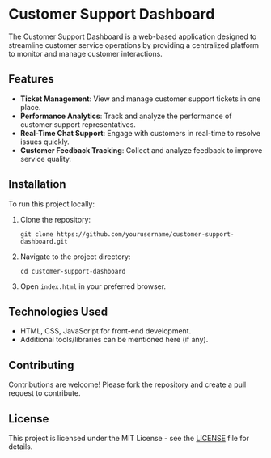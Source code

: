 # Customer Support Dashboard

The Customer Support Dashboard is a web-based application designed to streamline customer service operations by providing a centralized platform to monitor and manage customer interactions.

## Features

- **Ticket Management**: View and manage customer support tickets in one place.
- **Performance Analytics**: Track and analyze the performance of customer support representatives.
- **Real-Time Chat Support**: Engage with customers in real-time to resolve issues quickly.
- **Customer Feedback Tracking**: Collect and analyze feedback to improve service quality.

## Installation

To run this project locally:

1. Clone the repository:
    ```
    git clone https://github.com/yourusername/customer-support-dashboard.git
    ```
2. Navigate to the project directory:
    ```
    cd customer-support-dashboard
    ```
3. Open `index.html` in your preferred browser.

## Technologies Used

- HTML, CSS, JavaScript for front-end development.
- Additional tools/libraries can be mentioned here (if any).

## Contributing

Contributions are welcome! Please fork the repository and create a pull request to contribute.

## License

This project is licensed under the MIT License - see the [LICENSE](LICENSE) file for details.
